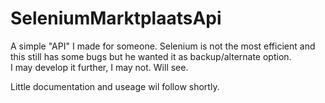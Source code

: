 # SeleniumMarktplaatsApi

A simple "API" I made for someone. Selenium is not the most efficient and this still has some bugs but he wanted it as backup/alternate option.  
I may develop it further, I may not. Will see.

Little documentation and useage wil follow shortly.
